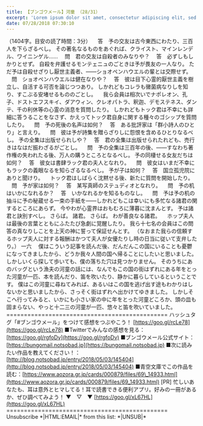 ```yaml
---
title: 【ブンゴウメール】河童 （28/31）
excerpt: 'Lorem ipsum dolor sit amet, consectetur adipiscing elit, sed do eiusmod tempor incididunt ut labore et dolore magna aliqua. Praesent elementum facilisis leo vel fringilla est ullamcorper eget. At imperdiet dui accumsan sit amet nulla facilisi morbi tempus.'
date: 07/28/2018 07:30:10
---
```


（1404字。目安の読了時間：3分） 　答　予の交友は古今東西にわたり、三百人を下らざるべし。 その著名なるものをあぐれば、クライスト、マインレンデル、ワイニンゲル…… 　問　君の交友は自殺者のみなりや？ 　答　必ずしもしかりとせず。 自殺を弁護せるモンテェニュのごときは予が畏友の一人なり。 ただ予は自殺せざりし厭世主義者、――ショオペンハウエルの輩とは交際せず。 　問　ショオペンハウエルは健在なりや？ 　答　彼は目下心霊的厭世主義を樹立し、自活する可否を論じつつあり。 しかれどもコレラも黴菌病なりしを知り、すこぶる安堵せるもののごとし。 　我ら会員は相次いでナポレオン、孔子、ドストエフスキイ、ダアウィン、クレオパトラ、釈迦、デモステネス、ダンテ、千の利休等の心霊の消息を質問したり。 しかれどもトック君は不幸にも詳細に答うることをなさず、かえってトック君自身に関する種々のゴシップを質問したり。 　問　予の死後の名声は如何？ 　答　ある批評家は「群小詩人のひとり」と言えり。 　問　彼は予が詩集を贈らざりしに怨恨を含めるひとりなるべし。 予の全集は出版せられしや？ 　答　君の全集は出版せられたれども、売行きはなはだ振わざるがごとし。 　問　予の全集は三百年の後、――すなわち著作権の失われたる後、万人の購うところとなるべし。 予の同棲せる女友だちは如何？ 　答　彼女は書肆ラック君の夫人となれり。 　問　彼女はいまだ不幸にもラックの義眼なるを知らざるなるべし。 予が子は如何？ 　答　国立孤児院にありと聞けり。 　トック君はしばらく沈黙せる後、新たに質問を開始したり。 　問　予が家は如何？ 　答　某写真師のステュディオとなれり。 　問　予の机はいかになれるか？ 　答　いかなれるかを知るものなし。 　問　予は予の机の抽斗に予の秘蔵せる一束の手紙を――しかれどもこは幸いにも多忙なる諸君の関するところにあらず。 今やわが心霊界はおもむろに薄暮に沈まんとす。 予は諸君と訣別すべし。 さらば。 諸君。 さらば。 わが善良なる諸君。 　ホップ夫人は最後の言葉とともにふたたび急劇に覚醒したり。 我ら十七名の会員はこの問答の真なりしことを上天の神に誓って保証せんとす。 （なおまた我らの信頼するホップ夫人に対する報酬はかつて夫人が女優たりし時の日当に従いて支弁したり。） 一六 　僕はこういう記事を読んだ後、だんだんこの国にいることも憂鬱になってきましたから、どうか我々人間の国へ帰ることにしたいと思いました。 しかしいくら探して歩いても、僕の落ちた穴は見つかりません。 そのうちにあのバッグという漁夫の河童の話には、なんでもこの国の街はずれにある年をとった河童が一匹、本を読んだり、笛を吹いたり、静かに暮らしているということです。 僕はこの河童に尋ねてみれば、あるいはこの国を逃げ出す途もわかりはしないかと思いましたから、さっそく街はずれへ出かけてゆきました。 しかしそこへ行ってみると、いかにも小さい家の中に年をとった河童どころか、頭の皿も固まらない、やっと十二三の河童が一匹、悠々と笛を吹いていました。 ============================================== ハッシュタグ「#ブンゴウメール」をつけて感想をつぶやこう！ [https://goo.gl/rcLe78](https://goo.gl/rcLe78) ■Twitterでみんなの感想を見る：[https://goo.gl/rgfoDv](https://goo.gl/rgfoDv) ■ブンゴウメール公式サイト：[https://bungomail.notsobad.jp](https://bungomail.notsobad.jp) ■次に読みたい作品を教えてください！：[http://blog.notsobad.jp/entry/2018/05/03/145404](http://blog.notsobad.jp/entry/2018/05/03/145404) ■青空文庫でこの作品を読む：[https://www.aozora.gr.jp/cards/000879/files/69\_14933.html](https://www.aozora.gr.jp/cards/000879/files/69_14933.html) \[PR\] 忙しいあなたも、耳は意外とヒマしてる！耳で読書できる便利アプリ。好みの一冊があるか、ぜひ調べてみよう！ ▼　▽　▼ [https://goo.gl/xL67HL](https://goo.gl/xL67HL) ============================================== Unsubscribe \*|HTML:EMAIL|\* from this list: \*|UNSUB|\*
